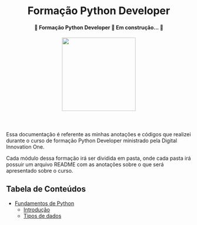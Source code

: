 <h1 align="center">Formação Python Developer</h1>

<h4 align="center"> 
	🚧  Formação Python Developer 🚀 Em construção...  🚧
</h4>

<h5 align="center">
    <image  style="width:200px" src="./.github/cover.webp" />
</h5>

<br>

Essa documentação é referente as minhas anotações e códigos que realizei durante o curso de formação Python Developer ministrado pela Digital Innovation One. 

Cada módulo dessa formação irá ser dividida em pasta, onde cada pasta irá possuir um arquivo README com as anotações sobre o que será apresentado sobre o curso. <br>


## Tabela de Conteúdos

* [Fundamentos de Python](./fundamentos-de-python/)
    * [Introdução](./fundamentos-de-python/introducao/README.md)
    * [Tipos de dados](./fundamentos-de-python/tipos-de-dados/README.md)
